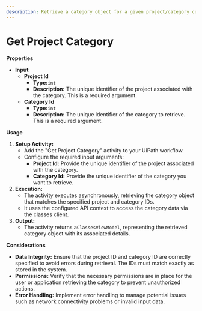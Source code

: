 ```yaml
---
description: Retrieve a category object for a given project/category combination.
---
```


# Get Project Category

**Properties**

* **Input**
  * **Project Id**
    * **Type:**`int`
    * **Description:** The unique identifier of the project associated with the category. This is a required argument.
  * **Category Id**
    * **Type:**`int`
    * **Description:** The unique identifier of the category to retrieve. This is a required argument.

**Usage**

1. **Setup Activity:**
   * Add the "Get Project Category" activity to your UiPath workflow.
   * Configure the required input arguments:
     * **Project Id:** Provide the unique identifier of the project associated with the category.
     * **Category Id:** Provide the unique identifier of the category you want to retrieve.
2. **Execution:**
   * The activity executes asynchronously, retrieving the category object that matches the specified project and category IDs.
   * It uses the configured API context to access the category data via the classes client.
3. **Output:**
   * The activity returns a`ClassesViewModel`, representing the retrieved category object with its associated details.

**Considerations**

* **Data Integrity:** Ensure that the project ID and category ID are correctly specified to avoid errors during retrieval. The IDs must match exactly as stored in the system.
* **Permissions:** Verify that the necessary permissions are in place for the user or application retrieving the category to prevent unauthorized actions.
* **Error Handling:** Implement error handling to manage potential issues such as network connectivity problems or invalid input data.
